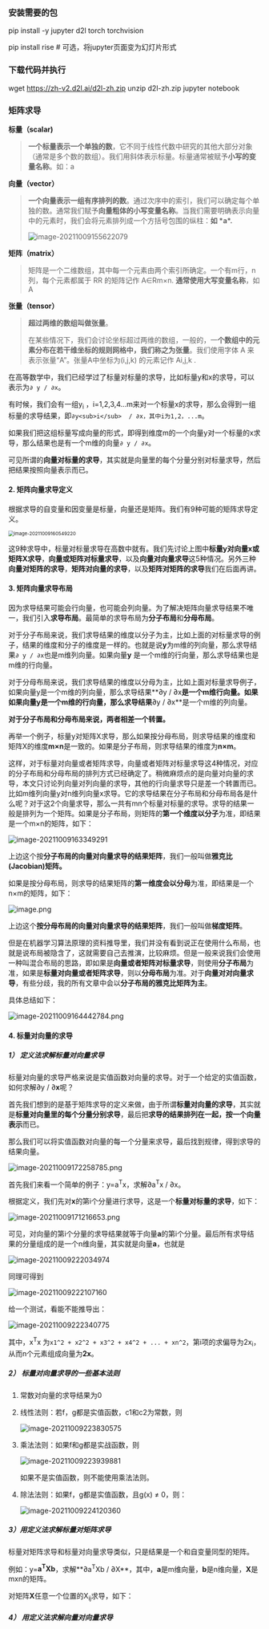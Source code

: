 ### 安装需要的包
pip install -y jupyter d2l torch torchvision

pip install rise  # 可选，将jupyter页面变为幻灯片形式

### 下载代码并执行
wget https://zh-v2.d2l.ai/d2l-zh.zip
unzip d2l-zh.zip
jupyter notebook



### 矩阵求导

**标量（scalar)**

> **一个标量表示一个单独的数**，它不同于线性代数中研究的其他大部分对象（通常是多个数的数组）。我们用斜体表示标量。标量通常被赋予**小写的变量名称**。如：a

 **向量（vector）**

> **一个向量表示一组有序排列的数**。通过次序中的索引，我们可以确定每个单独的数。通常我们赋予**向量粗体的小写变量名称**。当我们需要明确表示向量中的元素时，我们会将元素排列成一个方括号包围的纵柱：**如 \*a\*.**
>
> ![image-20211009155622079](https://i.loli.net/2021/10/09/olMXHNhIybw2fJ6.png)

**矩阵（matrix）**

> 矩阵是一个二维数组，其中每一个元素由两个索引所确定。一个有m行，n列，每个元素都属于 RR 的矩阵记作 A∈Rm×n. **通常使用大写变量名称**，如A
>
>  

**张量（tensor）**

> **超过两维的数组叫做张量**。
>
> 在某些情况下，我们会讨论坐标超过两维的数组，一般的，一**个数组中的元素分布在若干维坐标的规则网格中，我们称之为张量**。我们使用字体 A 来表示张量“A”。张量A中坐标为(i,j,k) 的元素记作 Ai,j,k .





在高等数学中，我们已经学过了标量对标量的求导，比如标量y和x的求导，可以表示为`∂ y / ∂x`。

有时候，我们会有一组y<sub>i</sub> ，i=1,2,3,4...m来对一个标量x的求导，那么会得到一组标量的求导结果，即`∂y<sub>i</sub>  / ∂x，其中i为1,2，...m`。

如果我们把这组标量写成向量的形式，即得到维度m的一个向量y对一个标量的x求导，那么结果也是有一个m维的向量`∂ y / ∂x`。

可见所谓的**向量对标量的求导**，其实就是向量里的每个分量分别对标量求导，然后把结果按照向量表示而已。

#### 2. 矩阵向量求导定义

根据求导的自变量和因变量是标量，向量还是矩阵。我们有9种可能的矩阵求导定义。

<img src="https://i.loli.net/2021/10/09/RlA1rJNKSY4Qoyn.png" alt="image-20211009160549220" style="zoom: 67%;" />



这9种求导中，标量对标量求导在高数中就有。我们先讨论上图中**标量y对向量x或矩阵X求导**，**向量或矩阵对标量求导**，以及**向量对向量求导**这5种情况。另外三种**向量对矩阵的求导**，**矩阵对向量的求导**，以及**矩阵对矩阵的求导**我们在后面再讲。



#### 3. 矩阵向量求导布局

因为求导结果可能会行向量，也可能会列向量。为了解决矩阵向量求导结果不唯一，我们引入**求导布局**。最简单的求导布局为**分子布局**和**分母布局**。

对于分子布局来说，我们求导结果的维度以分子为主，比如上面的对标量求导的例子，结果的维度和分子的维度是一样的。也就是说**y**为m维的列向量，那么求导结果`∂ y / ∂x`也是m维列向量。如果向量**y** 是一个m维的行向量，那么求导结果也是m维的行向量。

对于分母布局来说，我们求导结果的维度以分母为主，比如上面对标量求导例子，如果向量y是一个m维的列向量，那么求导结果**∂y / ∂x**是一个m维行向量。如果如果向量y是一个m维的行向量，那么求导结果**∂y / ∂x**是一个m维的列向量。

**对于分子布局和分母布局来说，两者相差一个转置。**

再举一个例子，标量y对矩阵X求导，那么如果按分母布局，则求导结果的维度和矩阵X的维度**m×n**是一致的。如果是分子布局，则求导结果的维度为**n×m**。

​	这样，对于标量对向量或者矩阵求导，向量或者矩阵对标量求导这4种情况，对应的分子布局和分母布局的排列方式已经确定了。稍微麻烦点的是向量对向量的求导，本文只讨论列向量对列向量的求导，其他的行向量求导只是差一个转置而已。比如m维列向量y对n维列向量x求导。它的求导结果在分子布局和分母布局各是什么呢？对于这2个向量求导，那么一共有mn个标量对标量的求导。求导的结果一般是排列为一个矩阵。如果是分子布局，则矩阵的**第一个维度以分子**为准，即结果是一个m×n的矩阵，如下：

![image-20211009163349291](https://i.loli.net/2021/10/09/qU7fx5VcnMpK8Qb.png)

上边这个按**分子布局的向量对向量求导的结果矩阵**，我们一般叫做**雅克比 (Jacobian)矩阵。**

如果是按分母布局，则求导的结果矩阵的**第一维度会以分母**为准，即结果是一个n×m的矩阵，如下：

![image.png](https://i.loli.net/2021/10/09/LGe7oiwfthZcNku.png)

上边这个**按分母布局的向量对向量求导的结果矩阵**，我们一般叫做**梯度矩阵**。

但是在机器学习算法原理的资料推导里，我们并没有看到说正在使用什么布局，也就是说布局被隐含了，这就需要自己去推演，比较麻烦。但是一般来说我们会使用一种叫混合布局的思路，即如果是**向量或者矩阵对标量求导**，则使用**分子布局**为准，如果是**标量对向量或者矩阵求导**，则以**分母布局**为准。对于**向量对对向量求导**，有些分歧，我的所有文章中会以**分子布局的雅克比矩阵为主**。

具体总结如下：

![image-20211009164442784.png](https://i.loli.net/2021/10/09/qAIpKmgbBhxfVNv.png)





#### 4. 标量对向量的求导

##### 1） 定义法求解标量对向量求导

标量对向量的求导严格来说是实值函数对向量的求导。对于一个给定的实值函数，如何求解∂y / ∂**x**呢？

首先我们想到的是基于矩阵求导的定义来做，由于所谓**标量对向量的求导**，其实就是**标量对向量里的每个分量分别求导**，最后把**求导的结果排列在一起，按一个向量表示**而已。

那么我们可以将实值函数对向量的每一个分量来求导，最后找到规律，得到求导的结果向量。

![image-20211009172258785.png](https://i.loli.net/2021/10/09/B3NcY1bHCqw9mlJ.png)

首先我们来看一个简单的例子：y=a<sup>T</sup>x，求解∂a<sup>T</sup>x / ∂x。

根据定义，我们先对**x**的第i个分量进行求导，这是一个**标量对标量的求导**，如下：

![image-20211009171216653.png](https://i.loli.net/2021/10/09/ZQ8L57oC1RcWEqD.png)

可见，对向量的第i个分量的求导结果就等于向量**a**的第i个分量。最后所有求导结果的分量组成的是一个n维向量，其实就是向量**a**，也就是

![image-20211009222034974](https://gitee.com/fanhang64/my_images/raw/master/2021/image-20211009222034974.png)

同理可得到

![image-20211009222107160](https://gitee.com/fanhang64/my_images/raw/master/2021/image-20211009222107160.png)

给一个测试，看能不能推导出：

![image-20211009222340775](https://gitee.com/fanhang64/my_images/raw/master/2021/image-20211009222340775.png)

其中，x<sup>T</sup>x 为`x1^2 + x2^2 + x3^2 + x4^2 + ... + xn^2`，第i项的求偏导为2x<sub>i</sub>，从而n个元素组成向量为**2x**。

##### 2） 标量对向量求导的一些基本法则

1) 常数对向量的求导结果为0

2) 线性法则：若f，g都是实值函数，c1和c2为常数，则

   ![image-20211009223830575](https://gitee.com/fanhang64/my_images/raw/master/2021/image-20211009223830575.png)

3) 乘法法则：如果f和g都是实战函数，则

   ![image-20211009223939881](https://gitee.com/fanhang64/my_images/raw/master/2021/image-20211009223939881.png)

   如果不是实值函数，则不能使用乘法法则。

4) 除法法则：如果f，g都是实值函数，且g(x) ≠ 0，则：

   ![image-20211009224120360](https://gitee.com/fanhang64/my_images/raw/master/2021/image-20211009224120360.png)



##### 3）用定义法求解标量对矩阵求导

标量对矩阵求导和标量对向量求导类似，只是结果是一个和自变量同型的矩阵。

例如：y=**a<sup>T</sup>Xb**，求解**∂a<sup>T</sup>Xb / ∂X**，其中，**a**是m维向量，**b**是n维向量，**X**是mxn的矩阵。

对矩阵**X**任意一个位置的X<sub>i</sub><sub>j</sub>求导，如下：







##### 4） 用定义法求解向量对向量求导





























































